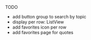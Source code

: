 TODO
- add button group to search by topic
- display per row: ListView
- add favorites icon per row
- add favorites page for quotes